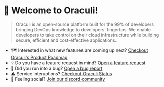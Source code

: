 # 👋 Welcome to Oraculi!

> Oraculi is an open-source platform built for the 99% of developers bringing DevOps knowledge to developers’ fingertips. We enable developers to take control on their cloud infrastructure while building secure, efficient and cost-effective applications..
> 

* 🗺️ Interested in what new features are coming up next? [Checkout Oraculi's Product Roadmap](https://github.com/mlabouardy/komiser/projects/1)
* 💡 Do you have a feature request in mind? [Open a feature request](https://github.com/mlabouardy/komiser/issues/new?assignees=&labels=&template=feature_request.md&title=)
* 🐛 Did you run into a bug? [Open a bug report](https://github.com/mlabouardy/oraculi/komiser/new?assignees=&labels=bug&template=bug_report.yml)
* ⚠️ Service interuptions? [Checkout Oraculi Status](https://status.oraculi.io)
* 🦩 Feeling social? [Join our discord community](https://discord.oraculi.io)
